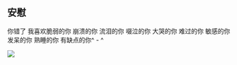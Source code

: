 ## 安慰

你错了 我喜欢脆弱的你 崩溃的你 流泪的你 啜泣的你 大哭的你 难过的你 敏感的你 发呆的你 熟睡的你  有缺点的你^ - ^

![](https://pbs.twimg.com/media/GYfgHvRb0AAkn9D?format=jpg)